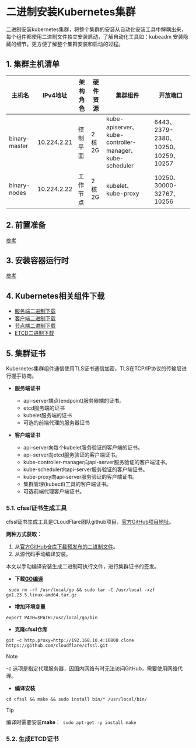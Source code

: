 # 二进制安装Kubernetes集群
二进制安装kubernetes集群，将整个集群的安装从自动化安装工具中解耦出来，每个组件都使用二进制文件独立安装启动，了解自动化工具如：kubeadm 安装隐藏的细节。更方便了解整个集群安装和启动的过程。
## 1. 集群主机清单
|主机名|IPv4地址|架构角色|硬件资源|集群组件|开放端口|
|-----|--------|-------|-------|--------|-------|
|binary-master|10.224.2.21|控制平面|2核2G|kube-apiserver、kube-controller-manager、kube-scheduler|6443、2379-2380、10250、10259、10257|
|binary-nodes|10.224.2.22|工作节点|2核2G|kubelet、kube-proxy|10250、30000-32767、10256|
## 2. 前置准备
[参考](/install/kubeadm-boot-install.md#2-前置准备)
## 3. 安装容器运行时
[参考](/install/kubeadm-boot-install.md#3-安装容器运行时)
## 4. Kubernetes相关组件下载
- [服务端二进制下载](https://dl.k8s.io/v1.32.0/kubernetes-server-linux-amd64.tar.gz)
- [客户端二进制下载](https://dl.k8s.io/v1.32.0/kubernetes-client-linux-amd64.tar.gz)
- [节点端二进制下载](https://dl.k8s.io/v1.32.0/kubernetes-node-linux-amd64.tar.gz)
- [ETCD二进制下载](https://github.com/etcd-io/etcd/releases/download/v3.5.18/etcd-v3.5.18-linux-amd64.tar.gz)
## 5. 集群证书
Kubernetes集群组件通信使用TLS证书通信加密，TLS在TCP/IP协议的传输层进行握手协商。
- **服务端证书**
    - api-server端点(endpoint)服务器端的证书。
    - etcd服务端的证书
    - kubelet服务端的证书
    - 可选的前端代理的服务器证书

- **客户端证书**
    - api-server向每个kubelet服务验证的客户端的证书。
    - api-server向etcd服务验证的客户端证书。
    - kube-controller-manager向api-server服务验证的客户端证书。
    - kube-scheduler向api-server服务验证的客户端证书。
    - kube-proxy向api-server服务验证的客户端证书。
    - 集群管理(kubectl)工具的客户端证书。
    - 可选前端代理客户端证书。

### 5.1. cfssl证书生成工具
cfssl证书生成工具是CLoudFlare团队github项目，[官方GitHub项目地址](https://github.com/cloudflare/cfssl)。

**两种方式获取：**
1. 从[官方GitHub仓库下载预发布的二进制文件](https://github.com/cloudflare/cfssl/releases)。
2. 从源代码手动编译安装。

本文以手动编译安装生成二进制可执行文件，进行集群证书的签发。

- **下载[GO编译](https://go.dev/dl/go1.23.5.linux-amd64.tar.gz)**
```
 sudo rm -rf /usr/local/go && sudo tar -C /usr/local -xzf go1.23.5.linux-amd64.tar.gz
```
- **增加环境变量**
```
export PATH=$PATH:/usr/local/go/bin
```
- **克隆cfssl仓库**
```
git -c http.proxy=http://192.168.10.4:10808 clone https://github.com/cloudflare/cfssl.git
```
> [!NOTE]
> -c 选项是指定代理服务器，因国内网络有时无法访问GitHub，需要使用网络代理。

- **编译安装**
```
cd cfssl && make && sudo install bin/* /usr/local/bin/
```
> [!TIP]
> 编译时需要安装**make**：` sudo apt-get -y install make`
### 5.2. 生成ETCD证书
